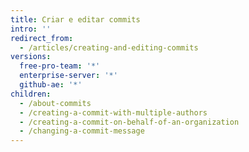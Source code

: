 ```yaml
---
title: Criar e editar commits
intro: ''
redirect_from:
  - /articles/creating-and-editing-commits
versions:
  free-pro-team: '*'
  enterprise-server: '*'
  github-ae: '*'
children:
  - /about-commits
  - /creating-a-commit-with-multiple-authors
  - /creating-a-commit-on-behalf-of-an-organization
  - /changing-a-commit-message
---
```


